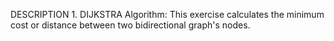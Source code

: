 DESCRIPTION
    1. DIJKSTRA Algorithm: This exercise calculates the minimum cost
       or distance between two bidirectional graph's nodes.
